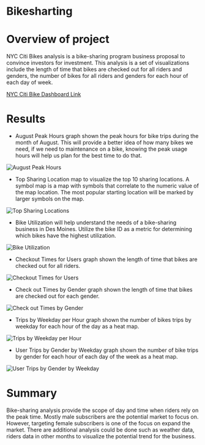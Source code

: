 # Bikesharting

# Overview of project
NYC Citi Bikes analysis is a bike-sharing program business proposal to convince investors for investment. This analysis is a set of visualizations include the length of time that bikes are checked out for all riders and genders, the number of bikes for all riders and genders for each hour of each day of week.

[NYC Citi Bike Dashboard Link](https://public.tableau.com/views/Dashboard_16496392411330/NYCCitiBikesTripsDashboard?:language=en-US&publish=yes&:display_count=n&:origin=viz_share_link)

# Results

- August Peak Hours graph shown the peak hours for bike trips during the month of August. This will provide a better idea of how many bikes we need, if we need to maintenance on a bike, knowing the peak usage hours will help us plan for the best time to do that.

![August Peak Hours](https://github.com/bobocomfy/Bikesharing/blob/main/Resources/August%20Peak%20Hours.png)

- Top Sharing Location map to visualize the top 10 sharing locations. A symbol map is a map with symbols that correlate to the numeric value of the map location. The most popular starting location will be marked by larger symbols on the map.

![Top Sharing Locations](https://github.com/bobocomfy/Bikesharing/blob/main/Resources/Top%20Sharing%20Locations.png)

- Bike Utilization will help understand the needs of a bike-sharing business in Des Moines. Utilize the bike ID as a metric for determining which bikes have the highest utilization.

![Bike Utilization](https://github.com/bobocomfy/Bikesharing/blob/main/Resources/Bike%20Utilization.png)

- Checkout Times for Users graph shown the length of time that bikes are checked out for all riders.

![Checkout Times for Users](https://github.com/bobocomfy/Bikesharing/blob/main/Resources/Checkout%20Times%20for%20Users.png)

- Check out Times by Gender graph shown the length of time that bikes are checked out for each gender.

![Check out Times by Gender](https://github.com/bobocomfy/Bikesharing/blob/main/Resources/Checkout%20TImes%20by%20Gender.png)

- Trips by Weekday per Hour graph shown the number of bikes trips by weekday for each hour of the day as a heat map.

![Trips by Weekday per Hour](https://github.com/bobocomfy/Bikesharing/blob/main/Resources/Trips%20by%20Weekday%20per%20Hour.png)

- User Trips by Gender by Weekday graph shown the number of bike trips by gender for each hour of each day of the week as a heat map.

![User Trips by Gender by Weekday](https://github.com/bobocomfy/Bikesharing/blob/main/Resources/User%20Trips%20by%20Gender%20by%20Weekday.png)

# Summary
Bike-sharing analysis provide the scope of day and time when riders rely on the peak time. Mostly male subscribers are the potential market to focus on. However, targeting female subscribers is one of the focus on expand the market. There are additional analysis could be done such as weather data, riders data in other months to visualize the potential trend for the business.


